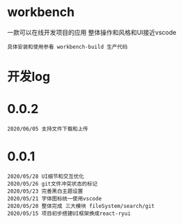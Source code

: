 # workbench
一款可以在线开发项目的应用
整体操作和风格和UI接近vscode
```
具体安装和使用参看 workbench-build 生产代码
```
# 开发log
# 0.0.2
```
2020/06/05 支持文件下载和上传
```
# 0.0.1
```
2020/05/28 UI细节和交互优化
2020/05/26 git文件冲突状态的标记
2020/05/23 完善黑白主题设置
2020/05/21 字体图标统一使用vscode
2020/05/20 整体完成 三大模块 fileSystem/search/git
2020/05/15 项目初步搭建UI框架换成react-ryui
```
